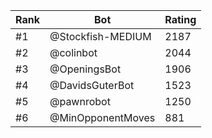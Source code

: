 Rank|Bot|Rating
---|---|---
#1|@Stockfish-MEDIUM|2187
#2|@colinbot|2044
#3|@OpeningsBot|1906
#4|@DavidsGuterBot|1523
#5|@pawnrobot|1250
#6|@MinOpponentMoves|881
